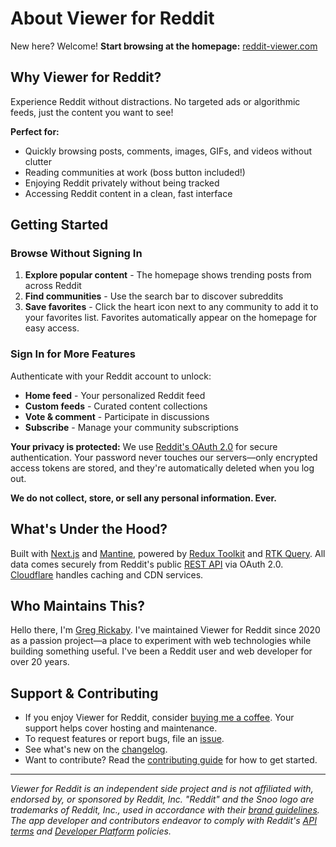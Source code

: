 # About Viewer for Reddit

New here? Welcome! **Start browsing at the homepage:** [reddit-viewer.com](https://reddit-viewer.com)

## Why Viewer for Reddit?

Experience Reddit without distractions. No targeted ads or algorithmic feeds, just the content you want to see!

**Perfect for:**

- Quickly browsing posts, comments, images, GIFs, and videos without clutter
- Reading communities at work (boss button included!)
- Enjoying Reddit privately without being tracked
- Accessing Reddit content in a clean, fast interface

## Getting Started

### Browse Without Signing In

1. **Explore popular content** - The homepage shows trending posts from across Reddit
2. **Find communities** - Use the search bar to discover subreddits
3. **Save favorites** - Click the heart icon next to any community to add it to your favorites list. Favorites automatically appear on the homepage for easy access.

### Sign In for More Features

Authenticate with your Reddit account to unlock:

- **Home feed** - Your personalized Reddit feed
- **Custom feeds** - Curated content collections
- **Vote & comment** - Participate in discussions
- **Subscribe** - Manage your community subscriptions

**Your privacy is protected:** We use [Reddit's OAuth 2.0](https://www.reddit.com/r/redditdev/wiki/oauth2/) for secure authentication. Your password never touches our servers—only encrypted access tokens are stored, and they're automatically deleted when you log out.

**We do not collect, store, or sell any personal information. Ever.**

## What's Under the Hood?

Built with [Next.js](https://nextjs.org/) and [Mantine](https://mantine.dev/), powered by [Redux Toolkit](https://redux-toolkit.js.org/) and [RTK Query](https://redux-toolkit.js.org/rtk-query/overview). All data comes securely from Reddit's public [REST API](https://www.reddit.com/dev/api) via OAuth 2.0. [Cloudflare](https://www.cloudflare.com/) handles caching and CDN services.

## Who Maintains This?

Hello there, I'm [Greg Rickaby](https://gregrickaby.com). I've maintained Viewer for Reddit since 2020 as a passion project—a place to experiment with web technologies while building something useful. I've been a Reddit user and web developer for over 20 years.

## Support & Contributing

- If you enjoy Viewer for Reddit, consider [buying me a coffee](https://www.buymeacoffee.com/gregrickaby). Your support helps cover hosting and maintenance.
- To request features or report bugs, file an [issue](https://github.com/gregrickaby/viewer-for-reddit/issues/new/choose).
- See what's new on the [changelog](https://github.com/gregrickaby/viewer-for-reddit/releases).
- Want to contribute? Read the [contributing guide](https://github.com/gregrickaby/viewer-for-reddit/blob/main/CONTRIBUTING.md) for how to get started.

---

_Viewer for Reddit is an independent side project and is not affiliated with, endorsed by, or sponsored by Reddit, Inc. "Reddit" and the Snoo logo are trademarks of Reddit, Inc., used in accordance with their [brand guidelines](https://redditinc.com/brand). The app developer and contributors endeavor to comply with Reddit's [API terms](https://redditinc.com/policies/data-api-terms) and [Developer Platform](https://support.reddithelp.com/hc/en-us/articles/14945211791892-Developer-Platform-Accessing-Reddit-Data) policies._
